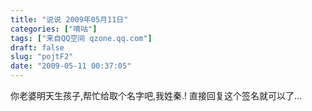 ```yaml
---
title: "说说 2009年05月11日"
categories: ["嘀咕"]
tags: ["来自QQ空间 qzone.qq.com"]
draft: false
slug: "pojtF2"
date: "2009-05-11 00:37:05"
---
```


你老婆明天生孩子,帮忙给取个名字吧,我姓秦.! 直接回复这个签名就可以了...
